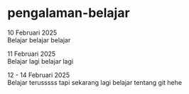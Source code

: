 # pengalaman-belajar

10 Februari 2025 <br>
Belajar belajar belajar <br>

11 Februari 2025 <br>
Belajar lagi belajar lagi <br>

12 - 14 Februari 2025 <br>
Belajar terusssss tapi sekarang lagi belajar tentang git hehe <br>
